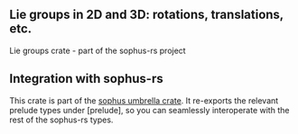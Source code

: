 ## Lie groups in 2D and 3D: rotations, translations, etc.

Lie groups crate - part of the sophus-rs project

## Integration with sophus-rs

This crate is part of the [sophus umbrella crate](https://crates.io/crates/sophus).
It re-exports the relevant prelude types under [prelude], so you can
seamlessly interoperate with the rest of the sophus-rs types.
